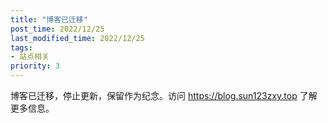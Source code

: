 ```yaml
---
title: "博客已迁移"
post_time: 2022/12/25
last_modified_time: 2022/12/25
tags:
- 站点相关
priority: 3
---
```


博客已迁移，停止更新，保留作为纪念。访问 <https://blog.sun123zxy.top> 了解更多信息。